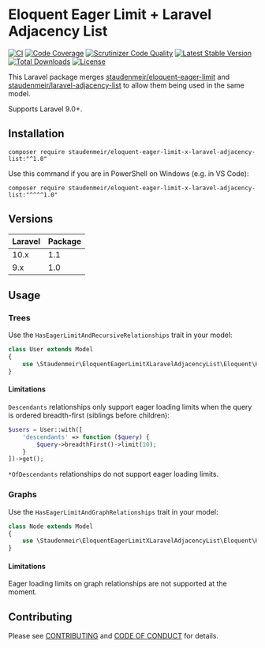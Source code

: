 # Eloquent Eager Limit + Laravel Adjacency List

[![CI](https://github.com/staudenmeir/eloquent-eager-limit-x-laravel-adjacency-list/actions/workflows/ci.yml/badge.svg)](https://github.com/staudenmeir/eloquent-eager-limit-x-laravel-adjacency-list/actions/workflows/ci.yml)
[![Code Coverage](https://scrutinizer-ci.com/g/staudenmeir/eloquent-eager-limit-x-laravel-adjacency-list/badges/coverage.png?b=main)](https://scrutinizer-ci.com/g/staudenmeir/eloquent-eager-limit-x-laravel-adjacency-list/?branch=main)
[![Scrutinizer Code Quality](https://scrutinizer-ci.com/g/staudenmeir/eloquent-eager-limit-x-laravel-adjacency-list/badges/quality-score.png?b=main)](https://scrutinizer-ci.com/g/staudenmeir/eloquent-eager-limit-x-laravel-adjacency-list/?branch=main)
[![Latest Stable Version](https://poser.pugx.org/staudenmeir/eloquent-eager-limit-x-laravel-adjacency-list/v/stable)](https://packagist.org/packages/staudenmeir/eloquent-eager-limit-x-laravel-adjacency-list)
[![Total Downloads](https://poser.pugx.org/staudenmeir/eloquent-eager-limit-x-laravel-adjacency-list/downloads)](https://packagist.org/packages/staudenmeir/eloquent-eager-limit-x-laravel-adjacency-list/stats)
[![License](https://poser.pugx.org/staudenmeir/eloquent-eager-limit-x-laravel-adjacency-list/license)](https://github.com/staudenmeir/eloquent-eager-limit-x-laravel-adjacency-list/blob/main/LICENSE)

This Laravel package merges [staudenmeir/eloquent-eager-limit](https://github.com/staudenmeir/eloquent-eager-limit)
and [staudenmeir/laravel-adjacency-list](https://github.com/staudenmeir/laravel-adjacency-list) to allow them being used
in the same model.

Supports Laravel 9.0+.

## Installation

    composer require staudenmeir/eloquent-eager-limit-x-laravel-adjacency-list:"^1.0"

Use this command if you are in PowerShell on Windows (e.g. in VS Code):

    composer require staudenmeir/eloquent-eager-limit-x-laravel-adjacency-list:"^^^^1.0"

## Versions

| Laravel | Package |
|:--------|:--------|
| 10.x    | 1.1     |
| 9.x     | 1.0     |

## Usage

### Trees

Use the `HasEagerLimitAndRecursiveRelationships` trait in your model:

```php
class User extends Model
{
    use \Staudenmeir\EloquentEagerLimitXLaravelAdjacencyList\Eloquent\HasEagerLimitAndRecursiveRelationships;
}
```

#### Limitations

`Descendants` relationships only support eager loading limits when the query is ordered breadth-first (siblings before
children):

```php
$users = User::with([
    'descendants' => function ($query) {
        $query->breadthFirst()->limit(10);
    }
])->get();
```

`*OfDescendants` relationships do not support eager loading limits.

### Graphs

Use the `HasEagerLimitAndGraphRelationships` trait in your model:

```php
class Node extends Model
{
    use \Staudenmeir\EloquentEagerLimitXLaravelAdjacencyList\Eloquent\HasEagerLimitAndGraphRelationships;
}
```

#### Limitations

Eager loading limits on graph relationships are not supported at the moment.

## Contributing

Please see [CONTRIBUTING](.github/CONTRIBUTING.md) and [CODE OF CONDUCT](.github/CODE_OF_CONDUCT.md) for details.

